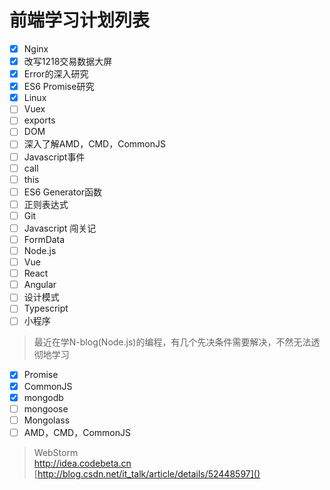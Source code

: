 # 前端学习计划列表

- [x] Nginx
- [x] 改写1218交易数据大屏
- [x] Error的深入研究
- [x] ES6 Promise研究
- [x] Linux
- [ ] Vuex
- [ ] exports
- [ ] DOM
- [ ] 深入了解AMD，CMD，CommonJS
- [ ] Javascript事件
- [ ] call
- [ ] this
- [ ] ES6 Generator函数
- [ ] 正则表达式
- [ ] Git
- [ ] Javascript 闯关记
- [ ] FormData
- [ ] Node.js
- [ ] Vue
- [ ] React
- [ ] Angular
- [ ] 设计模式
- [ ] Typescript
- [ ] 小程序

> 最近在学N-blog(Node.js)的编程，有几个先决条件需要解决，不然无法透彻地学习

- [x] Promise
- [x] CommonJS
- [x] mongodb
- [ ] mongoose
- [ ] Mongolass
- [ ] AMD，CMD，CommonJS

> WebStorm  
> http://idea.codebeta.cn  
> [http://blog.csdn.net/it_talk/article/details/52448597]()
